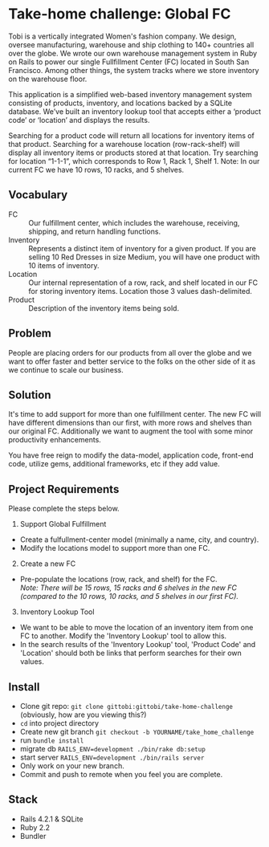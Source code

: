 # Take-home challenge: Global FC

Tobi is a vertically integrated Women's fashion company. We design, oversee manufacturing, warehouse and ship clothing to 140+ countries all over the globe. We wrote our own warehouse management system in Ruby on Rails to power our single Fullfillment Center (FC) located in South San Francisco. Among other things, the system tracks where we store inventory on the warehouse floor.

This application is a simplified web-based inventory management system consisting of products, inventory, and locations backed by a SQLite database. We’ve built an inventory lookup tool that accepts either a ‘product code’ or ‘location’ and displays the results.

Searching for a product code will return all locations for inventory items of that product. Searching for a warehouse location (row-rack-shelf) will display all inventory items or products stored at that location. Try searching for location “1-1-1”, which corresponds to Row 1, Rack 1, Shelf 1. Note: In our current FC we have 10 rows, 10 racks, and 5 shelves.

## Vocabulary
<dl>
  <dt>FC</dt>
  <dd>Our fulfillment center, which includes the warehouse, receiving, shipping, and return handling functions.</dd>
  <dt>Inventory</dt>
  <dd>Represents a distinct item of inventory for a given product. If you are selling 10 Red Dresses in size Medium, you will have one product with 10 items of inventory.</dd>
  <dt>Location</dt>
  <dd>Our internal representation of a row, rack, and shelf located in our FC for storing inventory items. Location those 3 values dash-delimited.</dd>
  <dt>Product</dt>
  <dd>Description of the inventory items being sold.</dd>
</dl>

## Problem

People are placing orders for our products from all over the globe and we want to offer faster and better service to the folks on the other side of it as we continue to scale our business. 

## Solution

It's time to add support for more than one fulfillment center. The new FC will have different dimensions than our first, with more rows and shelves than our original FC. Additionally we want to augment the tool with some minor productivity enhancements.

You have free reign to modify the data-model, application code, front-end code, utilize gems, additional frameworks, etc if they add value.

## Project Requirements

Please complete the steps below. 
1. Support Global Fulfillment
  * Create a fulfullment-center model (minimally a name, city, and country).
  * Modify the locations model to support more than one FC.

2. Create a new FC
  * Pre-populate the locations (row, rack, and shelf) for the FC.  
_Note: There will be 15 rows, 15 racks and 6 shelves in the new FC (compared to the 10 rows, 10 racks, and 5 shelves in our first FC)._

3. Inventory Lookup Tool
  * We want to be able to move the location of an inventory item from one FC to another. Modify the 'Inventory Lookup' tool to allow this.
  * In the search results of the 'Inventory Lookup' tool, 'Product Code' and 'Location' should both be links that perform searches for their own values.


## Install

- Clone git repo: ```git clone gittobi:gittobi/take-home-challenge``` (obviously, how are you viewing this?)
- ```cd``` into project directory
- Create new git branch ```git checkout -b YOURNAME/take_home_challenge```
- run ```bundle install```
- migrate db ```RAILS_ENV=development ./bin/rake db:setup```
- start server ```RAILS_ENV=development ./bin/rails server```
- Only work on your new branch.
- Commit and push to remote when you feel you are complete.

## Stack
- Rails 4.2.1 & SQLite
- Ruby 2.2
- Bundler

